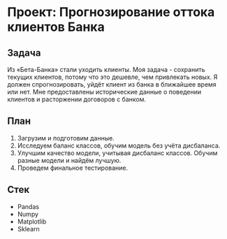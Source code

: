 #  Проект: Прогнозирование оттока клиентов Банка
## Задача
Из «Бета-Банка» стали уходить клиенты.
Моя задача - сохранить текущих клиентов, потому что это дешевле, чем привлекать новых. Я должен спрогнозировать, уйдёт клиент из банка в ближайшее время или нет. Мне предоставлены исторические данные о поведении клиентов и расторжении договоров с банком.
## План
1. Загрузим и подготовим данные.
2. Исследуем баланс классов, обучим модель без учёта дисбаланса.
3. Улучшим качество модели, учитывая дисбаланс классов. Обучим разные модели и найдём лучшую.
4. Проведем финальное тестирование.

## Стек
* Pandas
* Numpy
* Matplotlib
* Sklearn
